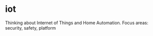 # iot
Thinking about Internet of Things and Home Automation. Focus areas: security, safety, platform
